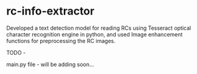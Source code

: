 # rc-info-extractor
Developed a text detection model for reading RCs using Tesseract optical character recognition engine in python, and used Image enhancement functions for preprocessing the RC images.

TODO -

main.py file - will be adding soon...
